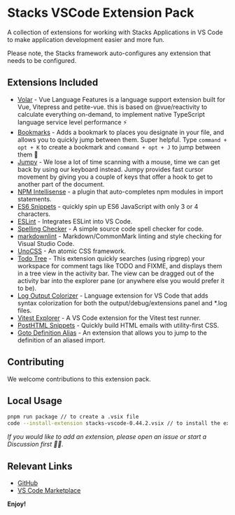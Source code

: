 # Stacks VSCode Extension Pack

A collection of extensions for working with Stacks Applications in VS Code to make application development easier and more fun.

Please note, the Stacks framework auto-configures any extension that needs to be configured.

## Extensions Included

- [Volar](https://marketplace.visualstudio.com/items?itemName=Vue.volar) - Vue Language Features is a language support extension built for Vue, Vitepress and petite-vue. this is based on @vue/reactivity to calculate everything on-demand, to implement native TypeScript language service level performance ⚡
- [Bookmarks](https://marketplace.visualstudio.com/items?itemName=alefragnani.Bookmarks) - Adds a bookmark to places you designate in your file, and allows you to quickly jump between them. Super helpful. Type `command + opt + K` to create a bookmark and `command + opt + J` to jump between them 🔖
- [Jumpy](https://marketplace.visualstudio.com/items?itemName=wmaurer.vscode-jumpy) - We lose a lot of time scanning with a mouse, time we can get back by using our keyboard instead. Jumpy provides fast cursor movement by giving you a couple of keys that offer a hook to get to another part of the document.
- [NPM Intellisense](https://marketplace.visualstudio.com/items?itemName=christian-kohler.npm-intellisense) - a plugin that auto-completes npm modules in import statements.
- [ES6 Snippets](https://marketplace.visualstudio.com/items?itemName=xabikos.JavaScriptSnippets) - quickly spin up ES6 JavaScript with only 3 or 4 characters.
- [ESLint](https://marketplace.visualstudio.com/items?itemName=dbaeumer.vscode-eslint) - Integrates ESLint into VS Code.
- [Spelling Checker](https://marketplace.visualstudio.com/items?itemName=streetsidesoftware.code-spell-checker) - A simple source code spell checker for code.
- [markdownlint](https://marketplace.visualstudio.com/items?itemName=DavidAnson.vscode-markdownlint) - Markdown/CommonMark linting and style checking for Visual Studio Code.
- [UnoCSS](https://marketplace.visualstudio.com/items?itemName=antfu.unocss) - An atomic CSS framework.
- [Todo Tree](https://marketplace.visualstudio.com/items?itemName=Gruntfuggly.todo-tree) - This extension quickly searches (using ripgrep) your workspace for comment tags like TODO and FIXME, and displays them in a tree view in the activity bar. The view can be dragged out of the activity bar into the explorer pane (or anywhere else you would prefer it to be).
- [Log Output Colorizer](https://marketplace.visualstudio.com/items?itemName=IBM.output-colorizer) - Language extension for VS Code that adds syntax colorization for both the output/debug/extensions panel and *.log files.
- [Vitest Explorer](https://marketplace.visualstudio.com/items?itemName=antfu.vitest-explorer) - A VS Code extension for the Vitest test runner.
- [PostHTML Snippets](https://marketplace.visualstudio.com/items?itemName=cossssmin.posthtml) - Quickly build HTML emails with utility-first CSS.
- [Goto Definition Alias](https://marketplace.visualstudio.com/items?itemName=antfu.goto-definition-alias) - An extension that allows you to jump to the definition of an aliased import.

## Contributing

We welcome contributions to this extension pack.

## Local Usage

```bash
pnpm run package // to create a .vsix file
code --install-extension stacks-vscode-0.44.2.vsix // to install the extension locally
```

_If you would like to add an extension, please open an issue or start a Discussion first 🙏🏼._

## Relevant Links

- [GitHub](https://github.com/stacksjs/stacks)
- [VS Code Marketplace](https://marketplace.visualstudio.com/items?itemName=stacks.vscode-stacks)

**Enjoy!**

